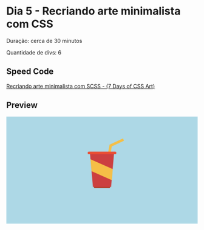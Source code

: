 # Dia 5 - Recriando arte minimalista com CSS

Duração: cerca de 30 minutos

Quantidade de divs: 6

## Speed Code
[Recriando arte minimalista com SCSS - (7 Days of CSS Art)](https://youtu.be/QUU6DCFWyiY)

## Preview

<div align="center">
    <img src="refri-preview.png" alt="Preview da arte com CSS" />
</div>